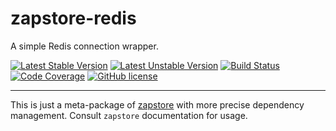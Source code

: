
zapstore-redis
==============

A simple Redis connection wrapper.

[![Latest Stable Version](https://poser.pugx.org/bfitech/zapstore-redis/v/stable)](https://packagist.org/packages/bfitech/zapstore-redis)
[![Latest Unstable Version](https://poser.pugx.org/bfitech/zapstore-redis/v/unstable)](https://packagist.org/packages/bfitech/zapstore-redis)
[![Build Status](https://travis-ci.org/bfitech/zapstore-redis.svg?branch=master)](https://travis-ci.org/bfitech/zapstore-redis)
[![Code Coverage](https://codecov.io/gh/bfitech/zapstore-redis/branch/master/graph/badge.svg)](https://codecov.io/gh/bfitech/zapstore-redis)
[![GitHub license](https://img.shields.io/badge/license-MIT-blue.svg)](https://raw.githubusercontent.com/bfitech/zapstore-redis/master/LICENSE)

----

This is just a meta-package of [zapstore](https://github.com/bfitech/zapstore) with
more precise dependency management. Consult `zapstore` documentation for usage.
